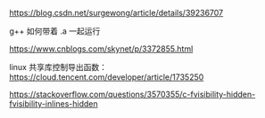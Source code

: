 https://blog.csdn.net/surgewong/article/details/39236707 

g++ 如何带着 .a 一起运行 

https://www.cnblogs.com/skynet/p/3372855.html

linux 共享库控制导出函数：https://cloud.tencent.com/developer/article/1735250

https://stackoverflow.com/questions/3570355/c-fvisibility-hidden-fvisibility-inlines-hidden

